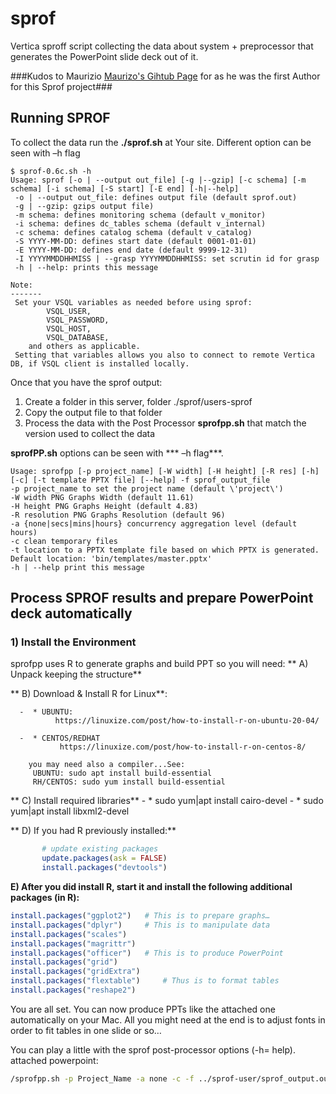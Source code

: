 # sprof
Vertica sproff script collecting the data about system + preprocessor that generates the PowerPoint slide deck out of it.

###Kudos to Maurizio [Maurizo's Gihtub Page](https://github.com/mfelici/ "Maurizo's Gihtub Page")
for as he was the first Author for this Sprof project###

## Running SPROF

To collect the data run the **./sprof.sh** at Your site. 
Different option can be seen with –h flag

```
$ sprof-0.6c.sh -h
Usage: sprof [-o | --output out_file] [-g |--gzip] [-c schema] [-m schema] [-i schema] [-S start] [-E end] [-h|--help]
 -o | --output out_file: defines output file (default sprof.out)
 -g | --gzip: gzips output file)
 -m schema: defines monitoring schema (default v_monitor)
 -i schema: defines dc_tables schema (default v_internal)
 -c schema: defines catalog schema (default v_catalog)
 -S YYYY-MM-DD: defines start date (default 0001-01-01)
 -E YYYY-MM-DD: defines end date (default 9999-12-31)
 -I YYYYMMDDHHMISS | --grasp YYYYMMDDHHMISS: set scrutin id for grasp
 -h | --help: prints this message 

Note:
-------
 Set your VSQL variables as needed before using sprof:
		VSQL_USER, 
		VSQL_PASSWORD, 
		VSQL_HOST, 
		VSQL_DATABASE, 
	and others as applicable.
 Setting that variables allows you also to connect to remote Vertica DB, if VSQL client is installed locally.
```



Once that you have the sprof output:

1. Create a folder in this server, folder ./sprof/users-sprof
2. Copy the output file to that folder 
3. Process the data with the Post Processor **sprofpp.sh** that match the version used to collect the data


**sprofPP.sh** options can be seen with *** –h flag***. 



`Usage: sprofpp [-p project_name] [-W width] [-H height] [-R res] [-h] [-c] [-t template PPTX file] [--help] -f sprof_output_file` <br />
`-p project_name to set the project name (default \'project\')` <br />
`-W width PNG Graphs Width (default 11.61)`<br />
`-H height PNG Graphs Height (default 4.83)`<br />
`-R resolution PNG Graphs Resolution (default 96)`<br />
`-a {none|secs|mins|hours} concurrency aggregation level (default hours)`<br />
`-c clean temporary files`<br />
`-t location to a PPTX template file based on which PPTX is generated. Default location: 'bin/templates/master.pptx'`<br />
`-h | --help print this message`<br />




##  Process SPROF results and prepare PowerPoint deck automatically

### 1) Install the Environment
   sprofpp uses R to generate graphs and build PPT so you will need: 
**   A) Unpack keeping the structure**
       
**   B) Download & Install R for Linux**:
   
      -  * UBUNTU:
              https://linuxize.com/post/how-to-install-r-on-ubuntu-20-04/
       
      -  * CENTOS/REDHAT
               https://linuxize.com/post/how-to-install-r-on-centos-8/
       
     	you may need also a compiler...See:
         UBUNTU: sudo apt install build-essential
         RH/CENTOS: sudo yum install build-essential
         

**        C) Install required libraries**
       - * sudo yum|apt install cairo-devel 
	   - * sudo yum|apt install libxml2-devel

**   D) If you had R previously installed:**
```r
       # update existing packages
       update.packages(ask = FALSE)
       install.packages("devtools")
```
       
   **E) After you did install R, start it and install the following additional packages (in R):**
   
```r
install.packages("ggplot2")   # This is to prepare graphs…
install.packages("dplyr")     # This is to manipulate data
install.packages("scales") 
install.packages("magrittr")
install.packages("officer")   # This is to produce PowerPoint
install.packages("grid")
install.packages("gridExtra")
install.packages("flextable")     # Thus is to format tables
install.packages("reshape2")
```
   
        
You are all set. You can now produce PPTs like the attached one automatically on your Mac. 
All you might need at the end is to adjust fonts in order to fit tables in one slide or so…

You can play a little with the sprof post-processor options (-h= help). attached powerpoint:

```bash
/sprofpp.sh -p Project_Name -a none -c -f ../sprof-user/sprof_output.out
```



